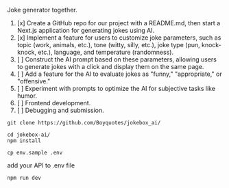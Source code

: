 Joke generator together.

1. [x] Create a GitHub repo for our project with a README.md, then start a Next.js application for generating jokes using AI.
2. [x] Implement a feature for users to customize joke parameters, such as topic (work, animals, etc.), tone (witty, silly, etc.), joke type (pun, knock-knock, etc.), language, and temperature (randomness).
3. [ ] Construct the AI prompt based on these parameters, allowing users to generate jokes with a click and display them on the same page.
4. [ ] Add a feature for the AI to evaluate jokes as "funny," "appropriate," or "offensive."
5. [ ] Experiment with prompts to optimize the AI for subjective tasks like humor.
6. [ ] Frontend development.
7. [ ] Debugging and submission.


```
git clone https://github.com/Boyquotes/jokebox_ai/
```

```
cd jokebox-ai/
npm install
```

```
cp env.sample .env
```
add your API to .env file

```
npm run dev
```

